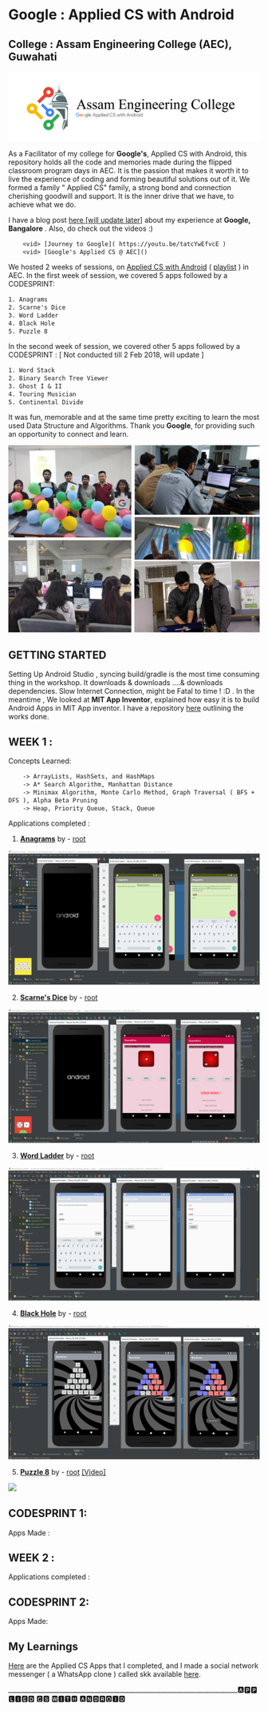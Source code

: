 # Google : Applied CS with Android
College : Assam Engineering College (AEC), Guwahati
-
<img src="https://github.com/SKKSaikia/Applied-CS-with-Android-AEC/blob/master/photo/aec.jpg">

As a Facilitator of my college for <b>Google's</b>, Applied CS with Android, this repository holds all the code and memories made during the flipped classroom program days in AEC. It is the passion that makes it worth it to live the experience of coding and forming beautiful solutions out of it. We formed a family " Applied CS" family, a strong bond and connection cherishing goodwill and support. It is the inner drive that we have, to achieve what we do.

I have a blog post [here [will update later]]() about my experience at <b>Google, Bangalore</b> . Also, do check out the videos :)

        <vid> [Journey to Google]( https://youtu.be/tatcYwEfvcE )
        <vid> [Google's Applied CS @ AEC]()

We hosted 2 weeks of sessions, on [Applied CS with Android](https://cswithandroid.withgoogle.com/) ( [playlist](https://www.youtube.com/watch?v=5LhlA4A_Vv4&list=PLObwPhL-cU6hUPScqhve5VX-3L5jm7xCQ&index=12) ) in AEC. In the first week of session, we covered 5 apps followed by a CODESPRINT:
    
    1. Anagrams
    2. Scarne's Dice
    3. Word Ladder
    4. Black Hole 
    5. Puzzle 8

In the second week of session, we covered other 5 apps followed by a CODESPRINT : [ Not conducted till 2 Feb 2018, will update ]

    1. Word Stack
    2. Binary Search Tree Viewer
    3. Ghost I & II
    4. Touring Musician
    5. Continental Divide 
    
It was fun, memorable and at the same time pretty exciting to learn the most used Data Structure and Algorithms. Thank you <b>Google</b>, for providing such an opportunity to connect and learn.

<img src="https://github.com/SKKSaikia/Applied-CS-with-Android-AEC/blob/master/photo/g.jpg">

GETTING STARTED
-

Setting Up Android Studio , syncing build/gradle is the most time consuming thing in the workshop. It downloads & downloads ....& downloads dependencies. Slow Internet Connection, might be Fatal to time ! :D . In the meantime , We looked at <b>MIT App Inventor</b>, explained how easy it is to build Android Apps in MIT App inventor. I have a repository [here](https://github.com/SKKSaikia/MIT-App-Inventor) outlining the works done.

WEEK 1 :
-
Concepts Learned:

        -> ArrayLists, HashSets, and HashMaps
        -> A* Search Algorithm, Manhattan Distance
        -> Minimax Algorithm, Monte Carlo Method, Graph Traversal ( BFS + DFS ), Alpha Beta Pruning
        -> Heap, Priority Queue, Stack, Queue
        
Applications completed :
1. <b>[Anagrams](https://youtu.be/_C33CdeHgrc)</b> by - [root](https://github.com/SKKSaikia/Applied-CS-with-Android-AEC/tree/master/Applied_CS/1_Anagrams)
<img src="https://github.com/SKKSaikia/Applied-CS-with-Android-AEC/blob/master/photo/anagrams.jpg">

2. <b>[Scarne's Dice](https://youtu.be/r65MpuDkbh0)</b> by - [root](https://github.com/SKKSaikia/Applied-CS-with-Android-AEC/tree/master/Applied_CS/2_Scarne's%2BDice)
<img src="https://github.com/SKKSaikia/Applied-CS-with-Android-AEC/blob/master/photo/scarnes__dice.jpg">

3. <b>[Word Ladder](https://youtu.be/pscNb5OSyNQ)</b> by - [root](https://github.com/SKKSaikia/Applied-CS-with-Android-AEC/tree/master/Applied_CS/3_Word%2BLadder)
<img src="https://github.com/SKKSaikia/Applied-CS-with-Android-AEC/blob/master/photo/word__ladder.jpg">

4. <b>[Black Hole](https://youtu.be/o8ojAtCh2Hc)</b> by - [root](https://github.com/SKKSaikia/Applied-CS-with-Android-AEC/tree/master/Applied_CS/4_Black%2BHole)
<img src="https://github.com/SKKSaikia/Applied-CS-with-Android-AEC/blob/master/photo/black_hole.jpg">

5. <b>[Puzzle 8](https://youtu.be/5LhlA4A_Vv4)</b> by - [root](https://github.com/SKKSaikia/Applied-CS-with-Android-AEC/tree/master/Applied_CS/5_Puzzle%2B8) [[Video]](https://youtu.be/ln97PcSTphY)
<img src="https://github.com/SKKSaikia/Applied-CS-with-Android-AEC/blob/master/photo/puzzle8.gif">


CODESPRINT 1:
-
Apps Made :



WEEK 2 :
-

Applications completed :

CODESPRINT 2:
-

Apps Made:

My Learnings
-

[Here](https://github.com/SKKSaikia/Applied-CS-with-Android-AEC/tree/master/Applied_CS) are the Applied CS Apps that I completed, and I made a social network messenger ( a WhatsApp clone ) called skk available [here](https://github.com/SKKSaikia/skk).

________________________________________________________________________🅰🅿🅿🅻🅸🅴🅳 🅲🆂 🆆🅸🆃🅷 🅰🅽🅳🆁🅾🅸🅳
